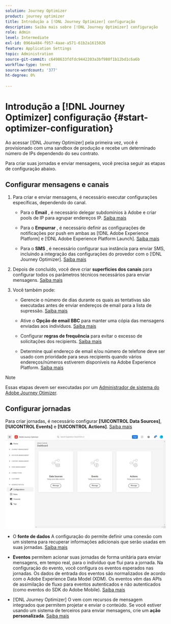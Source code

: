 ```yaml
---
solution: Journey Optimizer
product: journey optimizer
title: Introdução a [!DNL Journey Optimizer] configuração
description: Saiba mais sobre [!DNL Journey Optimizer] configuração
role: Admin
level: Intermediate
exl-id: 0964a484-f957-4aae-a571-61b2a1615026
feature: Application Settings
topic: Administration
source-git-commit: c6498633fdfdc9442203a3bf980f1b12bd1c6a6b
workflow-type: tm+mt
source-wordcount: '377'
ht-degree: 0%

---
```



# Introdução a [!DNL Journey Optimizer] configuração {#start-optimizer-configuration}

Ao acessar [!DNL Journey Optimizer] pela primeira vez, você é provisionado com uma sandbox de produção e recebe um determinado número de IPs dependendo do seu contrato.

Para criar suas jornadas e enviar mensagens, você precisa seguir as etapas de configuração abaixo.

## Configurar mensagens e canais

1. Para criar e enviar mensagens, é necessário executar configurações específicas, dependendo do canal.

   * Para o **Email** , é necessário delegar subdomínios à Adobe e criar pools de IP para agrupar endereços IP. [Saiba mais](../email/get-started-email-config.md)

   * Para o **Empurrar** , é necessário definir as configurações de notificações por push em ambas as [!DNL Adobe Experience Platform] e [!DNL Adobe Experience Platform Launch]. [Saiba mais](../push/push-configuration.md)

   * Para o **SMS** , é necessário configurar sua instância para enviar SMS, incluindo a integração das configurações do provedor com o [!DNL Journey Optimizer]. [Saiba mais](../sms/sms-configuration.md)

1. Depois de concluído, você deve criar **superfícies dos canais** para configurar todos os parâmetros técnicos necessários para enviar mensagens. [Saiba mais](channel-surfaces.md)

1. Você também pode:

   * Gerencie o número de dias durante os quais as tentativas são executadas antes de enviar endereços de email para a lista de supressão. [Saiba mais](manage-suppression-list.md)

   * Ative o **Opção de email BBC** para manter uma cópia das mensagens enviadas aos indivíduos. [Saiba mais](archiving-support.md#enable-bcc)

   * Configurar **regras de frequência** para evitar o excesso de solicitações dos recipients. [Saiba mais](frequency-rules.md)

   * Determine qual endereço de email e/ou número de telefone deve ser usado com prioridade para seus recipients quando vários endereços/números estiverem disponíveis na Adobe Experience Platform. [Saiba mais](primary-email-addresses.md)

<!--* Understand the push notification flow. [Learn more](../push/push-gs.md)-->

>[!NOTE]
>
>Essas etapas devem ser executadas por um [Administrador de sistema do Adobe Journey Otimizer](../start/path/administrator.md).

## Configurar jornadas

Para criar jornadas, é necessário configurar **[!UICONTROL Data Sources]**, **[!UICONTROL Events]** e **[!UICONTROL Actions]**. [Saiba mais](about-data-sources-events-actions.md)

![](assets/admin-menu.png)

* O **fonte de dados** A configuração do permite definir uma conexão com um sistema para recuperar informações adicionais que serão usadas em suas jornadas. [Saiba mais](../datasource/about-data-sources.md)

* **Eventos** permitem acionar suas jornadas de forma unitária para enviar mensagens, em tempo real, para o indivíduo que flui para a jornada. Na configuração do evento, você configura os eventos esperados nas jornadas. Os dados de entrada dos eventos são normalizados de acordo com o Adobe Experience Data Model (XDM). Os eventos vêm das APIs de assimilação de fluxo para eventos autenticados e não autenticados (como eventos do SDK do Adobe Mobile). [Saiba mais](../event/about-events.md)

* [!DNL Journey Optimizer] O vem com recursos de mensagem integrados que permitem projetar e enviar o conteúdo. Se você estiver usando um sistema de terceiros para enviar mensagens, crie um **ação personalizada**. [Saiba mais](../action/action.md)